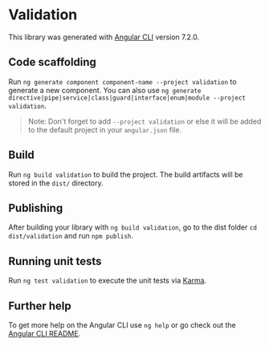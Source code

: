 # Validation

This library was generated with [Angular CLI](https://github.com/angular/angular-cli) version 7.2.0.

## Code scaffolding

Run `ng generate component component-name --project validation` to generate a new component. You can also use `ng generate directive|pipe|service|class|guard|interface|enum|module --project validation`.
> Note: Don't forget to add `--project validation` or else it will be added to the default project in your `angular.json` file. 

## Build

Run `ng build validation` to build the project. The build artifacts will be stored in the `dist/` directory.

## Publishing

After building your library with `ng build validation`, go to the dist folder `cd dist/validation` and run `npm publish`.

## Running unit tests

Run `ng test validation` to execute the unit tests via [Karma](https://karma-runner.github.io).

## Further help

To get more help on the Angular CLI use `ng help` or go check out the [Angular CLI README](https://github.com/angular/angular-cli/blob/master/README.md).
